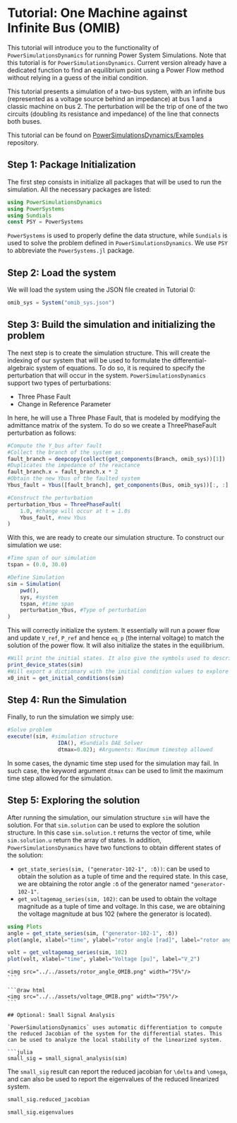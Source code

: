 # Tutorial: One Machine against Infinite Bus (OMIB)

This tutorial will introduce you to the functionality of `PowerSimulationsDynamics` for running Power System Simulations.
Note that this tutorial is for `PowerSimulationsDynamics`. Current version already have a dedicated function to find an equilibrium point using a Power Flow method without relying in a guess of the initial condition.

This tutorial presents a simulation of a two-bus system, with an infinite bus (represented as a voltage source behind an impedance) at bus 1 and a classic machine on bus 2. The perturbation will be the trip of one of the two circuits (doubling its resistance and impedance) of the line that connects both buses.

This tutorial can be found on [PowerSimulationsDynamics/Examples](https://github.com/NREL-SIIP/SIIPExamples.jl) repository.

## Step 1: Package Initialization

The first step consists in initialize all packages that will be used to run the simulation. All the necessary packages are listed:

```julia
using PowerSimulationsDynamics
using PowerSystems
using Sundials
const PSY = PowerSystems
```

`PowerSystems` is used to properly define the data structure, while `Sundials` is used to solve the problem defined in `PowerSimulationsDynamics`. We use `PSY` to abbreviate the `PowerSystems.jl` package.

## Step 2: Load the system

We will load the system using the JSON file created in Tutorial 0:

```julia
omib_sys = System("omib_sys.json")
```

## Step 3: Build the simulation and initializing the problem

The next step is to create the simulation structure. This will create the indexing of our system that will be used to formulate the differential-algebraic system of equations. To do so, it is required to specify the perturbation that will occur in the system. `PowerSimulationsDynamics` support two types of perturbations:
- Three Phase Fault
- Change in Reference Parameter

In here, he will use a Three Phase Fault, that is modeled by modifying the admittance matrix of the system. To do so we create a ThreePhaseFault perturbation as follows:
```julia
#Compute the Y_bus after fault
#Collect the branch of the system as:
fault_branch = deepcopy(collect(get_components(Branch, omib_sys))[1])
#Duplicates the impedance of the reactance
fault_branch.x = fault_branch.x * 2
#Obtain the new Ybus of the faulted system
Ybus_fault = Ybus([fault_branch], get_components(Bus, omib_sys))[:, :]

#Construct the perturbation
perturbation_Ybus = ThreePhaseFault(
    1.0, #change will occur at t = 1.0s
    Ybus_fault, #new Ybus
)
```

With this, we are ready to create our simulation structure. To construct our simulation we use:
```julia
#Time span of our simulation
tspan = (0.0, 30.0)

#Define Simulation
sim = Simulation(
    pwd(),
    sys, #system
    tspan, #time span
    perturbation_Ybus, #Type of perturbation
)
```

This will correctly initialize the system. It essentially will run a power flow and update `V_ref`, `P_ref` and hence `eq_p` (the internal voltage) to match the solution of the power flow. It will also initialize the states in the equilibrium.

```julia
#Will print the initial states. It also give the symbols used to describe those states.
print_device_states(sim)
#Will export a dictionary with the initial condition values to explore
x0_init = get_initial_conditions(sim)
```

## Step 4: Run the Simulation

Finally, to run the simulation we simply use:
```julia
#Solve problem
execute!(sim, #simulation structure
                IDA(), #Sundials DAE Solver
                dtmax=0.02); #Arguments: Maximum timestep allowed
```
In some cases, the dynamic time step used for the simulation may fail. In such case, the keyword argument `dtmax` can be used to limit the maximum time step allowed for the simulation.

## Step 5: Exploring the solution

After running the simulation, our simulation structure `sim` will have the solution. For that `sim.solution` can be used to explore the solution structure. In this case `sim.solution.t` returns the vector of time, while `sim.solution.u` return the array of states. In addition, `PowerSimulationsDynamics` have two functions to obtain different states of the solution:

- `get_state_series(sim, ("generator-102-1", :δ))`: can be used to obtain the solution as a tuple of time and the required state. In this case, we are obtaining the rotor angle `:δ` of the generator named `"generator-102-1"`.
- `get_voltagemag_series(sim, 102)`: can be used to obtain the voltage magnitude as a tuple of time and voltage. In this case, we are obtaining the voltage magnitude at bus 102 (where the generator is located).

```julia
using Plots
angle = get_state_series(sim, ("generator-102-1", :δ))
plot(angle, xlabel="time", ylabel="rotor angle [rad]", label="rotor angle")

volt = get_voltagemag_series(sim, 102)
plot(volt, xlabel="time", ylabel="Voltage [pu]", label="V_2")
```

```@raw html
<img src="../../assets/rotor_angle_OMIB.png" width="75%"/>
``` ⠀

```@raw html
<img src="../../assets/voltage_OMIB.png" width="75%"/>
``` ⠀

## Optional: Small Signal Analysis

`PowerSimulationsDynamics` uses automatic differentiation to compute the reduced Jacobian of the system for the differential states. This can be used to analyze the local stability of the linearized system.

```julia
small_sig = small_signal_analysis(sim)
```

The `small_sig` result can report the reduced jacobian for ``\delta`` and ``\omega``, and can also be used to report the eigenvalues of the reduced linearized system.

```julia
small_sig.reduced_jacobian

small_sig.eigenvalues
```
